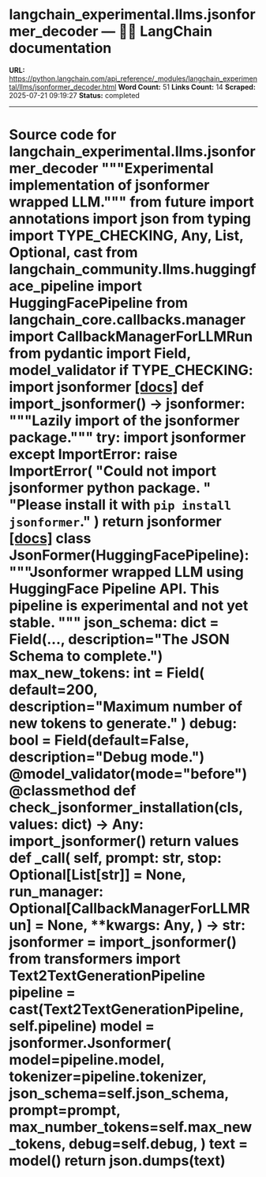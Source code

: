 # langchain_experimental.llms.jsonformer_decoder — 🦜🔗 LangChain  documentation

**URL:** https://python.langchain.com/api_reference/_modules/langchain_experimental/llms/jsonformer_decoder.html
**Word Count:** 51
**Links Count:** 14
**Scraped:** 2025-07-21 09:19:27
**Status:** completed

---

# Source code for langchain\_experimental.llms.jsonformer\_decoder               """Experimental implementation of jsonformer wrapped LLM."""          from __future__ import annotations          import json     from typing import TYPE_CHECKING, Any, List, Optional, cast          from langchain_community.llms.huggingface_pipeline import HuggingFacePipeline     from langchain_core.callbacks.manager import CallbackManagerForLLMRun     from pydantic import Field, model_validator          if TYPE_CHECKING:         import jsonformer                              [[docs]](https://python.langchain.com/api_reference/experimental/llms/langchain_experimental.llms.jsonformer_decoder.import_jsonformer.html#langchain_experimental.llms.jsonformer_decoder.import_jsonformer)     def import_jsonformer() -> jsonformer:         """Lazily import of the jsonformer package."""         try:             import jsonformer         except ImportError:             raise ImportError(                 "Could not import jsonformer python package. "                 "Please install it with `pip install jsonformer`."             )         return jsonformer                                             [[docs]](https://python.langchain.com/api_reference/experimental/llms/langchain_experimental.llms.jsonformer_decoder.JsonFormer.html#langchain_experimental.llms.jsonformer_decoder.JsonFormer)     class JsonFormer(HuggingFacePipeline):         """Jsonformer wrapped LLM using HuggingFace Pipeline API.              This pipeline is experimental and not yet stable.         """              json_schema: dict = Field(..., description="The JSON Schema to complete.")         max_new_tokens: int = Field(             default=200, description="Maximum number of new tokens to generate."         )         debug: bool = Field(default=False, description="Debug mode.")              @model_validator(mode="before")         @classmethod         def check_jsonformer_installation(cls, values: dict) -> Any:             import_jsonformer()             return values              def _call(             self,             prompt: str,             stop: Optional[List[str]] = None,             run_manager: Optional[CallbackManagerForLLMRun] = None,             **kwargs: Any,         ) -> str:             jsonformer = import_jsonformer()             from transformers import Text2TextGenerationPipeline                  pipeline = cast(Text2TextGenerationPipeline, self.pipeline)                  model = jsonformer.Jsonformer(                 model=pipeline.model,                 tokenizer=pipeline.tokenizer,                 json_schema=self.json_schema,                 prompt=prompt,                 max_number_tokens=self.max_new_tokens,                 debug=self.debug,             )             text = model()             return json.dumps(text)